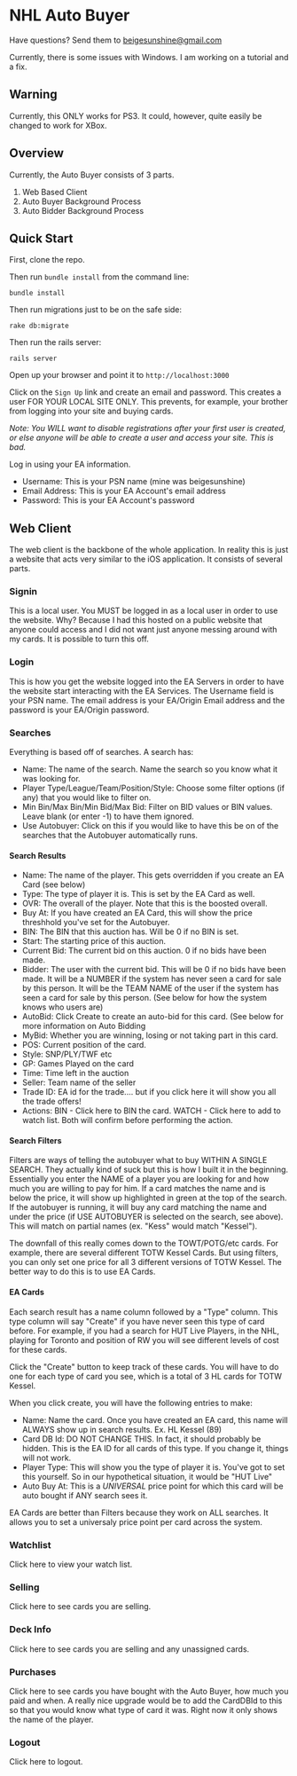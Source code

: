 # NHL Auto Buyer

Have questions? Send them to beigesunshine@gmail.com

Currently, there is some issues with Windows. I am working on a tutorial and a fix.

## Warning

Currently, this ONLY works for PS3. It could, however, quite easily be changed to work for XBox.

## Overview

Currently, the Auto Buyer consists of 3 parts. 

1. Web Based Client
2. Auto Buyer Background Process
3. Auto Bidder Background Process

## Quick Start

First, clone the repo.

Then run `bundle install` from the command line:

    bundle install

Then run migrations just to be on the safe side:

    rake db:migrate

Then run the rails server:

    rails server

Open up your browser and point it to `http://localhost:3000`

Click on the `Sign Up` link and create an email and password. This creates a user FOR YOUR LOCAL SITE ONLY. This prevents, for example, your brother from logging into your site and buying cards.

_Note: You WILL want to disable registrations after your first user is created, or else anyone will be able to create a user and access your site. This is bad._

Log in using your EA information.

* Username: This is your PSN name (mine was beigesunshine)
* Email Address: This is your EA Account's email address
* Password: This is your EA Account's password


## Web Client

The web client is the backbone of the whole application. In reality this is just a website that acts very similar to the iOS application. It consists of several parts.

### Signin

This is a local user. You MUST be logged in as a local user in order to use the website. Why? Because I had this hosted on a public website that anyone could access and I did not want just anyone messing around with my cards. It is possible to turn this off.

### Login

This is how you get the website logged into the EA Servers in order to have the website start interacting with the EA Services. The Username field is your PSN name. The email address is your EA/Origin Email address and the password is your EA/Origin password.

### Searches

Everything is based off of searches. A search has:

* Name: The name of the search. Name the search so you know what it was looking for.
* Player Type/League/Team/Position/Style: Choose some filter options (if any) that you would like to filter on.
* Min Bin/Max Bin/Min Bid/Max Bid: Filter on BID values or BIN values. Leave blank (or enter -1) to have them ignored.
* Use Autobuyer: Click on this if you would like to have this be on of the searches that the Autobuyer automatically runs.

#### Search Results

* Name: The name of the player. This gets overridden if you create an EA Card (see below)
* Type: The type of player it is. This is set by the EA Card as well.
* OVR: The overall of the player. Note that this is the boosted overall.
* Buy At: If you have created an EA Card, this will show the price threshhold you've set for the Autobuyer.
* BIN: The BIN that this auction has. Will be 0 if no BIN is set.
* Start: The starting price of this auction.
* Current Bid: The current bid on this auction. 0 if no bids have been made.
* Bidder: The user with the current bid. This will be 0 if no bids have been made. It will be a NUMBER if the system has never seen a card for sale by this person. It will be the TEAM NAME of the user if the system has seen a card for sale by this person. (See below for how the system knows who users are)
* AutoBid: Click Create to create an auto-bid for this card. (See below for more information on Auto Bidding
* MyBid: Whether you are winning, losing or not taking part in this card.
* POS: Current position of the card.
* Style: SNP/PLY/TWF etc
* GP: Games Played on the card
* Time: Time left in the auction
* Seller: Team name of the seller
* Trade ID: EA id for the trade.... but if you click here it will show you all the trade offers!
* Actions: BIN - Click here to BIN the card. WATCH - Click here to add to watch list. Both will confirm before performing the action.

#### Search Filters

Filters are ways of telling the autobuyer what to buy WITHIN A SINGLE SEARCH. They actually kind of suck but this is how I built it in the beginning. Essentially you enter the NAME of a player you are looking for and how much you are willing to pay for him. If a card matches the name and is below the price, it will show up highlighted in green at the top of the search. If the autobuyer is running, it will buy any card matching the name and under the price (if USE AUTOBUYER is selected on the search, see above). This will match on partial names (ex. "Kess" would match "Kessel").

The downfall of this really comes down to the TOWT/POTG/etc cards. For example, there are several different TOTW Kessel Cards. But using filters, you can only set one price for all 3 different versions of TOTW Kessel. The better way to do this is to use EA Cards.

#### EA Cards

Each search result has a name column followed by a "Type" column. This type column will say "Create" if you have never seen this type of card before. For example, if you had a search for HUT Live Players, in the NHL, playing for Toronto and position of RW you will see different levels of cost for these cards.

Click the "Create" button to keep track of these cards. You will have to do one for each type of card you see, which is a total of 3 HL cards for TOTW Kessel. 

When you click create, you will have the following entries to make:

* Name: Name the card. Once you have created an EA card, this name will ALWAYS show up in search results. Ex. HL Kessel (89)
* Card DB Id: DO NOT CHANGE THIS. In fact, it should probably be hidden. This is the EA ID for all cards of this type. If you change it, things will not work.
* Player Type: This will show you the type of player it is. You've got to set this yourself. So in our hypothetical situation, it would be "HUT Live"
* Auto Buy At: This is a _UNIVERSAL_ price point for which this card will be auto bought if ANY search sees it.

EA Cards are better than Filters because they work on ALL searches. It allows you to set a universaly price point per card across the system.

### Watchlist

Click here to view your watch list.

### Selling

Click here to see cards you are selling.

### Deck Info

Click here to see cards you are selling and any unassigned cards.

### Purchases

Click here to see cards you have bought with the Auto Buyer, how much you paid and when. A really nice upgrade would be to add the CardDBId to this so that you would know what type of card it was. Right now it only shows the name of the player.

### Logout

Click here to logout.




